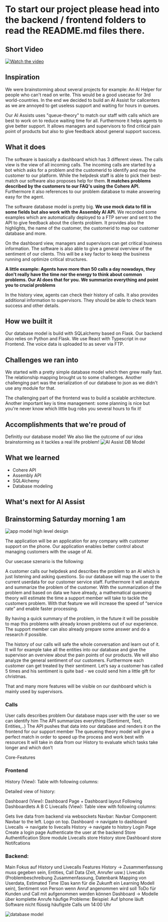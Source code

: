 # To start our project please head into the backend / frontend folders to read the README.md files there.

## Short Video
[![Watch the video](https://hackathon.content-baer.de/AI%20Assist%20Logo.png)](https://www.youtube.com/watch?v=gJvXEWb4vwA)


## Inspiration
We were brainstorming about several projects for example: An AI Helper for people who can't read on write. This would be a good usecase for 3rd world-countries. In the end we decided to build an AI Assist for callcenters as we are annoyed to get useless support and waiting for hours in queues. 

Our AI Assists uses "queue-theory" to match our staff with calls which are best to work on to reduce waiting time for all. Furthermore it helps agents to give better support. It allows managers and supervisors to find critical pain point of products but also to give feedback about general support success.

## What it does
The software is basically a dashboard which has 3 different views. The calls view is the view of all incoming calls. The incoming calls are started by a bot which asks for a problem and the customerid to identify and map the customer to our platform. While the helpdesk staff is able to pick their best-match our software also proposes help for them. **It matches problems described by the customers to our FAQ's using the Cohere API.** Furthermore it also references to our problem database to make answering easy for the agent. 

The software database model is pretty big. **We use mock data to fill in some fields but also work with the Assembly AI API.** We recorded some examples which are automatically deployed to a FTP server and sent to the API to give feedback about the clients problem. It provides also the highlights, the name of the customer, the customerid to map our customer database and more.

On the dashboard view, managers and supervisors can get critical business information. The software is also able to give a general overview of the sentiment of our clients. This will be a key factor to keep the business running and optimize critical structures. 

__A little example: Agents have more than 50 calls a day nowadays, they don't really have the time nor the energy to think about common problems. Our AI does that for you. We summarize everything and point you to crucial problems__

In the history view, agents can check their history of calls. It also provides additional information to supervisors. They should be able to check team success and other details.

## How we built it
Our database model is build with SQLalchemy based on Flask. Our backend also relies on Python and Flask. We use React with Typescript in our Frontend. The voice data is uploaded to as sever via FTP.

## Challenges we ran into
We started with a pretty simple database model which then grew really fast. The relationship mapping brought us to some challenges. Another challenging part was the serialization of our database to json as we didn't use any module for that. 

The challenging part of the frontend was to build a scalable architecture. 
Another important key is time management: some planning is nice but you're never know which little bug robs you several hours to fix it!

## Accomplishments that we're proud of
Definitly our database model! We also like the outcome of our idea brainstorming as it tackles a real life problem!
![AI Assist DB Model](https://hackathon.content-baer.de/ER%20Diagramm%20AI%20Assist.png)

## What we learned
* Cohere API
* Assembly API
* SQLAlchemy
* Database modeling

## What's next for AI Assist





## Brainstorming Saturday morning 1 am
![app model high level design](https://content-baer.de/wp-content/uploads/2022/12/WhatsApp-Image-2022-12-09-at-23.54.51.jpeg "app model highlevel design")



The application will be an application for any company with customer support on the phone. Our application enables better control about managing customers with the usage of AI.

Our usecase szenario is the following:

A customer calls our helpdesk and describes the problem to an AI which is just listening and asking questions. So our database will map the user to the current userdata for our customer service staff. Furthermore it will analyze and summarize the problem of the customer. With the summarization of the problem and based on data we have already, a mathematical queueing theory will estimate the time a support member will take to tackle the customers problem. With that feature we will increase the speed of “service rate” and enable faster processing. 

By having a quick summary of the problem, in the future it will be possible to map this problems with already known problems out of our experience. The support member can also already prepare some answer and do a research if possible.

The history of our calls will safe the whole conversation and learn out of it. It will for example take all the entities into our database and give the supervisor an overview about the pain points of our products. We will also analyze the general sentiment of our customers. Furthermore each customer can get treated by their sentiment. Let’s say a customer has called 5 times and his sentiment is quite bad - we could send him a little gift for christmas.

That and many more features will be visible on our dashboard which is mainly used by supervisors.




### Calls

User calls describes problem
Our database maps user with the user so we can identify him
The API summarizes everything (Sentiment, Text, Entities,..)
The API pushes that data into our database and renders it on the frontend for our support member
The queueing theory model will give a perfect match in order to speed up the process and work best with resources
It will take in data from our History to evaluate which tasks take longer and which don’t




Core-Features

### Frontend

History (View):
Table with following columns:


Detailed view of history:


Dashboard (View):
Dashboard Page + Dashboard layout
Following Dashboardlets
A
B
C
Livecalls (View):
Table view with following columns:


Gets live data from backend via websockets
Navbar:
Navbar Component:
Navbar to the left.
Logo on top.
Dashboard -> navigate to dashboard
Livecalls -> navigate to livecalls
History -> navigate to history
Login Page
Create a login page
Authenticate the user at the backend
Store
Authentification Store module
Livecalls store
History store
Dashboard store
Notifcations

### Backend:

Main Fokus auf History und Livecalls Features
History -> Zusammenfassung muss gegeben sein, Entities, Call Data (Zeit, Anrufer usw.)
Livecalls (Problembeschreibung Zusammenfassung, Datenbank Mapping von Userdata, Estimated Time (Das kann für die Zukunft ein Learning Modell sein), Sentiment von Person
wenn Anruf angenommen wird soll ToDo für Kunden und Call mit aufgenommen werden können 
Dashboard -> Modelle über komplette Anrufe
häufige Probleme: Beispiel: Auf Iphone läuft Software nicht flüssig
häufigste Calls um 14:00 Uhr



![database model](https://content-baer.de/wp-content/uploads/2022/12/WhatsApp-Image-2022-12-10-at-00.22.44-1.jpeg "Database model")

